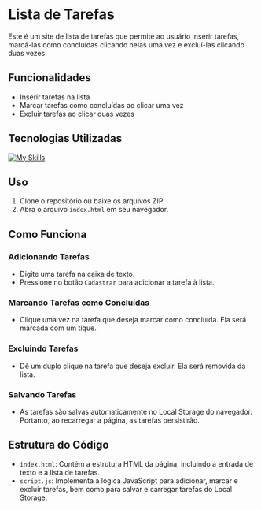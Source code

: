 # Lista de Tarefas

Este é um site de lista de tarefas que permite ao usuário inserir tarefas, marcá-las como concluídas clicando nelas uma vez e excluí-las clicando duas vezes.

## Funcionalidades

- Inserir tarefas na lista
- Marcar tarefas como concluídas ao clicar uma vez
- Excluir tarefas ao clicar duas vezes

## Tecnologias Utilizadas

[![My Skills](https://skillicons.dev/icons?i=js,html,bootstrap,git,github)](https://github.com/siquara)

## Uso

1. Clone o repositório ou baixe os arquivos ZIP.
2. Abra o arquivo `index.html` em seu navegador.

## Como Funciona

### Adicionando Tarefas

- Digite uma tarefa na caixa de texto.
- Pressione no botão `Cadastrar` para adicionar a tarefa à lista.

### Marcando Tarefas como Concluídas

- Clique uma vez na tarefa que deseja marcar como concluída. Ela será marcada com um tique.

### Excluindo Tarefas

- Dê um duplo clique na tarefa que deseja excluir. Ela será removida da lista.

### Salvando Tarefas

- As tarefas são salvas automaticamente no Local Storage do navegador. Portanto, ao recarregar a página, as tarefas persistirão.

## Estrutura do Código

- `index.html`: Contém a estrutura HTML da página, incluindo a entrada de texto e a lista de tarefas.
- `script.js`: Implementa a lógica JavaScript para adicionar, marcar e excluir tarefas, bem como para salvar e carregar tarefas do Local Storage.

